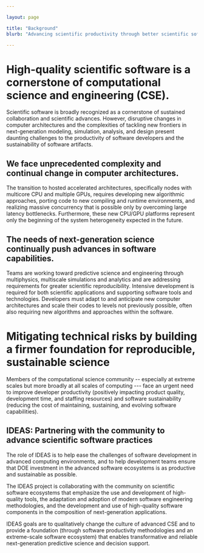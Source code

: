 ```yaml
---

layout: page

title: "Background"
blurb: "Advancing scientific productivity through better scientific software"

---
```





<!-- Page Content -->
<!-- ---------------------------------------------------------------------- -->

# High-quality scientific software is a cornerstone of computational science and engineering (CSE).

Scientific software is broadly recognized as a cornerstone of sustained collaboration and scientific advances. However, disruptive changes in computer architectures and the complexities of tackling new frontiers in next-generation modeling, simulation, analysis, and design present daunting challenges to the productivity of software developers and the sustainability of software artifacts. 
 

## We face unprecedented complexity and continual change in computer architectures.

The transition to hosted accelerated architectures, specifically nodes with multicore CPU and multiple GPUs, requires developing new algorithmic approaches, porting code to new compiling and runtime environments, and realizing massive concurrency that is possible only by overcoming large latency bottlenecks. Furthermore, these new CPU/GPU platforms represent only the beginning of the system heterogeneity expected in the future.

## The needs of next-generation science continually push advances in software capabilities.

Teams are working toward predictive science and engineering through multiphysics, multiscale simulations and analytics and are addressing requirements for greater scientific reproducibility. Intensive development is required for both scientific applications and supporting software tools and technologies.  Developers must adapt to and anticipate new computer architectures and scale their codes to levels not previously possible, often also requiring new algorithms and approaches within the software. 


# Mitigating technical risks by building a firmer foundation for reproducible, sustainable science

Members of the computational science community -- especially at extreme scales but more broadly at all scales of computing --- face an urgent need to improve developer productivity (positively impacting product quality, development time, and staffing resources) and software sustainability (reducing the cost of maintaining, sustaining, and evolving software capabilities).

## IDEAS: Partnering with the community to advance scientific software practices 

The role of IDEAS is to help ease the challenges of software development in advanced computing environments, and to help  development teams ensure that DOE investment in the advanced software ecosystems is as productive and sustainable
as possible. 

The IDEAS project is collaborating with the community on scientific software ecosystems that emphasize the use and development of high-quality tools, the adaptation and adoption of modern software engineering methodologies, and the development and use of high-quality software components in the composition of next-generation applications.

IDEAS goals are to qualitatively change the culture of advanced CSE and to provide a foundation (through software productivity methodologies and an extreme-scale software ecosystem) that enables transformative and reliable next-generation predictive science and decision support.  